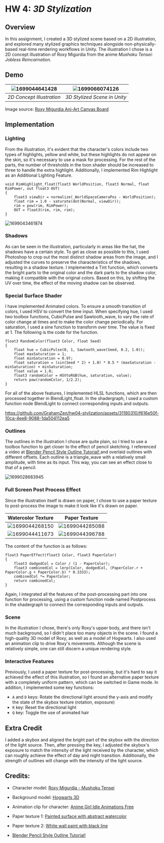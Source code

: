 # HW 4: *3D Stylization*

## Overview

In this assignment, I created a 3D stylized scene based on a 2D illustration, and explored many stylized graphics techniques alongside non-physically-based real-time rendering workflows in Unity. The illustration I chose is a 2D concept illustration of Roxy Migurdia from the anime *Mushoku Tensei: Jobless Reincarnation*. 


## Demo

| ![1699044641428](image/README/1699044641428.jpg)|![1699066074126](image/README/1699066074126.png)|
|:--:|:--:|
| *2D Concept Illustration* | *3D Stylized Scene in Unity* |

Image source: [Roxy Migurdia Ani-Art Canvas Board](https://amnibus.com/products/detail/26574)


## Implementation

### Lighting

From the illustration, it's evident that the character's colors include two types of highlights, yellow and white, but these highlights do not appear on the skin, so it's necessary to use a mask for processing. For the rest of the parts, the number of thresholds in the toon shader should be increased to three to handle the extra highlight. Additionally, I implemented Rim Highlight as an Additional Lighting Feature.

```hlsl
void RimHighlight_float(float3 WorldPosition, float3 Normal, float RimPower, out float3 OUT)
{
    float3 viewDir = normalize(_WorldSpaceCameraPos - WorldPosition);
    float rim = 1.0 - saturate(dot(Normal, viewDir));
    rim = pow(rim, RimPower);
    OUT = float3(rim, rim, rim);
}
```

![1699043461874](image/README/1699043461874.png)

### Shadows

As can be seen in the illustration, particularly in areas like the hat, the shadows have a certain style. To get as close as possible to this, I used Photoshop to crop out the most distinct shadow areas from the image, and I adjusted the curves to preserve the characteristics of the shadows, resulting in a shadow texture. I implemented a Tint function, which converts the bright parts to the original color and the dark parts to the shadow color, making it compatible with the original colors. Based on this, by shifting the UV over time, the effect of the moving shadow can be observed.

### Special Surface Shader

I have implemented Animated colors. To ensure a smooth transition of colors, I used HSV to convert the time input. When specifying hue, I used two toolbox functions, CubicPulse and Sawtooth_wave, to vary the rate of color change at times and to make the color change periodically. For saturation, I used a sine function to transform over time. The value is fixed at 1. The following is the code for the function.

```hlsl
float3 RandomColor(float3 Color, float Seed)
{
    float hue = CubicPulse(0, 1, Sawtooth_wave(Seed, 0.2, 1.0));
    float maxSaturation = 1;
    float minSaturation = 0.97;
    float saturation = (sin(Seed * 2) + 1.0) * 0.5 * (maxSaturation - minSaturation) + minSaturation;
    float value = 1.0;
    float3 randomColor = HSVtoRGB(hue, saturation, value);
    return pow(randomColor, 1/2.2);
}
```

For all of the above features, I implemented HLSL functions, which are then processed together in BlendLight_float. In the shadergraph, I used a custom function node BlendLight to connect corresponding inputs and outputs.


https://github.com/GrahamZen/hw04-stylization/assets/31180310/f616e50f-10ca-4ee8-9088-1da504112ea5


### Outlines

The outlines in the illustration I chose are quite plain, so I tried to use a toolbox function to get closer to the effect of pencil sketching. I referenced a video at [Blender Pencil Style Outline Tutorial!
](https://www.youtube.com/watch?v=a4mV7sCewM0) and overlaid outlines with different offsets. Each outline is a triangle_wave with a relatively small amplitude, with time as its input. This way, you can see an effect close to that of a pencil.

![1699028683945](image/README/1699028683945.png)


### Full Screen Post Process Effect

Since the illustration itself is drawn on paper, I chose to use a paper texture to post-process the image to make it look like it's drawn on paper. 

| Watercolor Texture                                          | Paper Texture                                               |
| ----------------------------------------------------------- | ------------------------------------------------------------ |
| ![1699044268150](image/README/1699044268150.png) | ![1699044285088](image/README/1699044285088.jpg) |
| ![1699044411673](image/README/1699044411673.png) | ![1699044396788](image/README/1699044396788.png) |

The content of the function is as follows: 

```hlsl
float3 PaperEffect(float3 Color, float3 PaperColor)
{
    float3 dodgedCol = Color / (1 - PaperColor);
    float3 combinedCol = lerp(Color, dodgedCol, (PaperColor.r + PaperColor.g + PaperColor.b) * 0.3333);
    combinedCol *= PaperColor;
    return combinedCol;
}
```

Again, I integrated all the features of the post-processing part into one function for processing, using a custom function node named Postprocess in the shadergraph to connect the corresponding inputs and outputs.

### Scene

In the illustration I chose, there's only Roxy's upper body, and there isn't much background, so I didn't place too many objects in the scene. I found a high-quality 3D model of Roxy, as well as a model of Hogwarts. I also used an animation clip to drive Roxy's movements. Although the scene is relatively simple, one can still discern a unique rendering style. 

### Interactive Features

Previously, I used a paper texture for post-processing, but it's hard to say it achieved the effect of this illustration, so I found an alternative paper texture with a completely uniform pattern, which can be switched in Game mode. In addition, I implemented some key functions:

* `A` and `D` keys: Rotate the directional light around the y-axis and modify the state of the skybox texture (rotation, exposure)
* `R` key: Reset the directional light
* `Q` key: Toggle the use of animated hair

## Extra Credit

I added a skybox and aligned the bright part of the skybox with the direction of the light source. Then, after pressing the key, I adjusted the skybox's exposure to match the intensity of the light received by the character, which can roughly achieve the effect of day and night transition. Additionally, the strength of outlines will change with the intensity of the light source.

## Credits:

* Character model: [Roxy Migurdia - Mushoku Tensei
](https://sketchfab.com/3d-models/roxy-migurdia-mushoku-tensei-ad91a07cfd88478fa8022398d1206eac)
* Background model: [Hogwarts 3D](https://sketchfab.com/3d-models/hogwarts-3d-70dcec840f8444dda2974aa6a9b049e2)
* Animation clip for character: [Anime Girl Idle Animations Free](https://assetstore.unity.com/packages/3d/animations/anime-girl-idle-animations-free-150406)
* Paper texture 1: [Painted surface with abstract watercolor
](https://www.freepik.com/free-photo/painted-surface-with-abstract-watercolor_10854122.htm#query=watercolor%20texture&position=11&from_view=keyword&track=ais)
* Paper texture 2: [White wall paint with black line
](https://unsplash.com/photos/white-wall-paint-with-black-line-3Om4DHcaAc0)

* [Blender Pencil Style Outline Tutorial!
](https://www.youtube.com/watch?v=a4mV7sCewM0)
